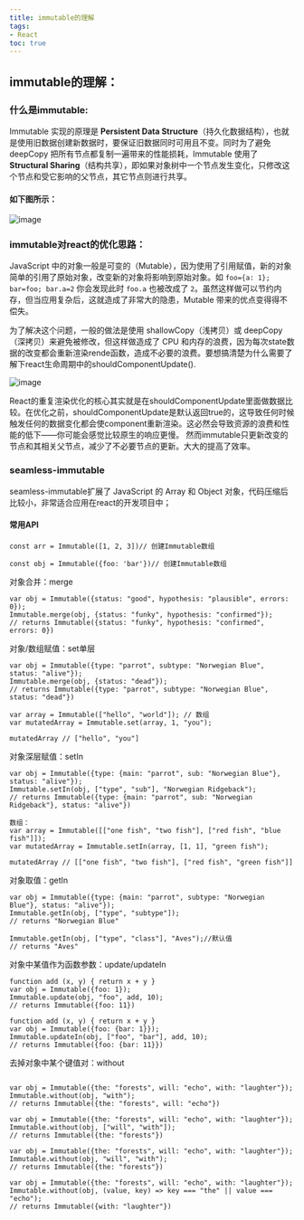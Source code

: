 ```yaml
---
title: immutable的理解
tags: 
- React
toc: true
---
```

## immutable的理解：
### 什么是immutable:
 Immutable 实现的原理是 **Persistent Data Structure**（持久化数据结构），也就是使用旧数据创建新数据时，要保证旧数据同时可用且不变。同时为了避免 deepCopy 把所有节点都复制一遍带来的性能损耗，Immutable 使用了 **Structural Sharing**（结构共享），即如果对象树中一个节点发生变化，只修改这个节点和受它影响的父节点，其它节点则进行共享。
 <!--more-->

####  如下图所示：
 ![image](https://camo.githubusercontent.com/9e129aaf95d2a645a860dc26532796817e8085c0/687474703a2f2f696d672e616c6963646e2e636f6d2f7470732f69322f5442317a7a695f4b5858585858637458465858627262384f5658582d3631332d3537352e676966)
 
 ### immutable对react的优化思路：
 JavaScript 中的对象一般是可变的（Mutable），因为使用了引用赋值，新的对象简单的引用了原始对象，改变新的对象将影响到原始对象。如 `foo={a: 1}; bar=foo; bar.a=2` 你会发现此时 `foo.a` 也被改成了 `2`。虽然这样做可以节约内存，但当应用复杂后，这就造成了非常大的隐患，Mutable 带来的优点变得得不偿失。
 
 为了解决这个问题，一般的做法是使用 shallowCopy（浅拷贝）或 deepCopy（深拷贝）来避免被修改，但这样做造成了 CPU 和内存的浪费，因为每次state数据的改变都会重新渲染rende函数，造成不必要的浪费。要想搞清楚为什么需要了解下react生命周期中的shouldComponentUpdate().
 
  
 ![image](https://github.com/USTC-Han/USTC-Han.github.io/blob/master/pic/%E7%94%9F%E5%91%BD%E5%91%A8%E6%9C%9F.jpg)
 
 React的重复渲染优化的核心其实就是在shouldComponentUpdate里面做数据比较。在优化之前，shouldComponentUpdate是默认返回true的，这导致任何时候触发任何的数据变化都会使component重新渲染。这必然会导致资源的浪费和性能的低下——你可能会感觉比较原生的响应更慢。
 然而immutable只更新改变的节点和其相关父节点，减少了不必要节点的更新。大大的提高了效率。
###  seamless-immutable
seamless-immutable扩展了 JavaScript 的 Array 和 Object 对象，代码压缩后比较小，非常适合应用在react的开发项目中；
#### 常用API

```
const arr = Immutable([1, 2, 3])// 创建Immutable数组

const obj = Immutable({foo: 'bar'})// 创建Immutable数组

```
对象合并：merge

```
var obj = Immutable({status: "good", hypothesis: "plausible", errors: 0});
Immutable.merge(obj, {status: "funky", hypothesis: "confirmed"});
// returns Immutable({status: "funky", hypothesis: "confirmed", errors: 0})
```
对象/数组赋值：set单层

```
var obj = Immutable({type: "parrot", subtype: "Norwegian Blue", status: "alive"});
Immutable.merge(obj, {status: "dead"});
// returns Immutable({type: "parrot", subtype: "Norwegian Blue", status: "dead"})

var array = Immutable(["hello", "world"]); // 数组
var mutatedArray = Immutable.set(array, 1, "you");

mutatedArray // ["hello", "you"]
```
对象深层赋值：setIn

```
var obj = Immutable({type: {main: "parrot", sub: "Norwegian Blue"}, status: "alive"});
Immutable.setIn(obj, ["type", "sub"], "Norwegian Ridgeback");
// returns Immutable({type: {main: "parrot", sub: "Norwegian Ridgeback"}, status: "alive"})

数组：
var array = Immutable([["one fish", "two fish"], ["red fish", "blue fish"]]);
var mutatedArray = Immutable.setIn(array, [1, 1], "green fish");

mutatedArray // [["one fish", "two fish"], ["red fish", "green fish"]]
```
对象取值：getIn
```
var obj = Immutable({type: {main: "parrot", subtype: "Norwegian Blue"}, status: "alive"});
Immutable.getIn(obj, ["type", "subtype"]);
// returns "Norwegian Blue"

Immutable.getIn(obj, ["type", "class"], "Aves");//默认值
// returns "Aves"
```
对象中某值作为函数参数：update/updateIn
```
function add (x, y) { return x + y }
var obj = Immutable({foo: 1});
Immutable.update(obj, "foo", add, 10);
// returns Immutable({foo: 11})

function add (x, y) { return x + y }
var obj = Immutable({foo: {bar: 1}});
Immutable.updateIn(obj, ["foo", "bar"], add, 10);
// returns Immutable({foo: {bar: 11}})
```
去掉对象中某个键值对：without
```

var obj = Immutable({the: "forests", will: "echo", with: "laughter"});
Immutable.without(obj, "with");
// returns Immutable({the: "forests", will: "echo"})

var obj = Immutable({the: "forests", will: "echo", with: "laughter"});
Immutable.without(obj, ["will", "with"]);
// returns Immutable({the: "forests"})

var obj = Immutable({the: "forests", will: "echo", with: "laughter"});
Immutable.without(obj, "will", "with");
// returns Immutable({the: "forests"})

var obj = Immutable({the: "forests", will: "echo", with: "laughter"});
Immutable.without(obj, (value, key) => key === "the" || value === "echo");
// returns Immutable({with: "laughter"})
```







